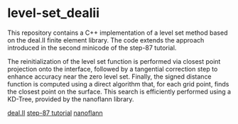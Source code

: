 # level-set_dealii
This repository contains a C++ implementation of a level set method based on the deal.II finite element library. The code extends the approach introduced in the second minicode of the step-87 tutorial.

The reinitialization of the level set function is performed via closest point projection onto the interface, followed by a tangential correction step to enhance accuracy near the zero level set. Finally, the signed distance function is computed using a direct algorithm that, for each grid point, finds the closest point on the surface. This search is efficiently performed using a KD-Tree, provided by the nanoflann library.

[deal.II](https://www.dealii.org)
[step-87 tutorial]([https://www.dealii.org](https://www.dealii.org/current/doxygen/deal.II/step_87.html))
[nanoflann](https://github.com/jlblancoc/nanoflann.git)
